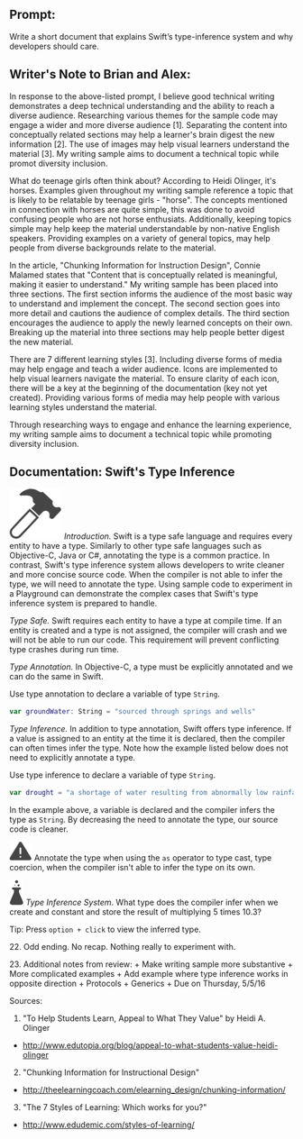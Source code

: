 ## Prompt:
 Write a short document that explains Swift’s type-inference system and why developers should care.

## Writer's Note to Brian and Alex:

 In response to the above-listed prompt, I believe good technical writing demonstrates a deep technical understanding and the ability to reach a diverse audience. Researching various themes for the sample code may engage a wider and more diverse audience [1]. Separating the content into conceptually related sections may help a learner's brain digest the new information [2]. The use of images may help visual learners understand the material [3]. My writing sample aims to document a technical topic while promot diversity inclusion.

 What do teenage girls often think about? According to Heidi Olinger, it's horses. Examples given throughout my writing sample reference a topic that is likely to be relatable by teenage girls - "horse". The concepts mentioned in connection with horses are quite simple, this was done to avoid confusing people who are not horse enthusiats. Additionally, keeping topics simple may help keep the material understandable by non-native English speakers. Providing examples on a variety of general topics, may help people from diverse backgrounds relate to the material.

 In the article, "Chunking Information for Instruction Design", Connie Malamed states that "Content that is conceptually related is meaningful, making it easier to understand." My writing sample has been placed into three sections. The first section informs the audience of the most basic way to understand and implement the concept. The second section goes into more detail and cautions the audience of complex details. The third section encourages the audience to apply the newly learned concepts on their own. Breaking up the material into three sections may help people better digest the new material.

 There are 7 different learning styles [3]. Including diverse forms of media may help engage and teach a wider audience. Icons are implemented to help visual learners navigate the material. To ensure clarity of each icon, there will be a key at the beginning of the documentation (key not yet created). Providing various forms of media may help people with various learning styles understand the material.

 Through researching ways to engage and enhance the learning experience, my writing sample aims to document a technical topic while promoting diversity inclusion.


## Documentation: Swift's Type Inference
 ![Build icon](./images/hammer.png) *Introduction.* Swift is a type safe language and requires every entity to have a type. Similarly to other type safe languages such as Objective-C, Java or C#, annotating the type is a common practice. In contrast, Swift's type inference system allows developers to write cleaner and more concise source code. When the compiler is not able to infer the type, we will need to annotate the type. Using sample code to experiment in a Playground can demonstrate the complex cases that Swift's type inference system is prepared to handle.

 *Type Safe.* Swift requires each entity to have a type at compile time. If an entity is created and a type is not assigned, the compiler will crash and we will not be able to run our code. This requirement will prevent conflicting type crashes during run time.

 *Type Annotation.* In Objective-C, a type must be explicitly annotated and we can do the same in Swift.

 Use type annotation to declare a variable of type `String`.

 ```swift
 var groundWater: String = "sourced through springs and wells"
 ```

 *Type Inference.* In addition to type annotation, Swift offers type inference. If a value is assigned to an entity at the time it is declared, then the compiler can often times infer the type. Note how the example listed below does not need to explicitly annotate a type.

 Use type inference to declare a variable of type `String`.

 ```swift
 var drought = "a shortage of water resulting from abnormally low rainfall"
 ```

 In the example above, a variable is declared and the compiler infers the type as `String`. By decreasing the need to annotate the type, our source code is cleaner.

 ![Caution icon](./images/caution_sm.png)
 Annotate the type when using the `as` operator to type cast, type coercion, when the compiler isn't able to infer the type on its own.

 ![Experiment icon](./images/experiment_sm.png) *Type Inference System*. What type does the compiler infer when we create and constant and store the result of multiplying 5 times 10.3?

 Tip: Press `option + click` to view the inferred type.

 22\. Odd ending. No recap. Nothing really to experiment with.

 23\. Additional notes from review:
    + Make writing sample more substantive
    + More complicated examples
    + Add example where type inference works in opposite direction
    + Protocols
    + Generics
    + Due on Thursday, 5/5/16

Sources:
1. "To Help Students Learn, Appeal to What They Value" by Heidi A. Olinger
- http://www.edutopia.org/blog/appeal-to-what-students-value-heidi-olinger

2. "Chunking Information for Instructional Design"
- http://theelearningcoach.com/elearning_design/chunking-information/

3. "The 7 Styles of Learning: Which works for you?"
- http://www.edudemic.com/styles-of-learning/